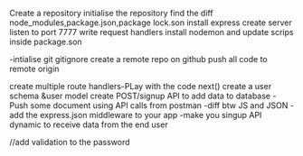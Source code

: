 Create a repository
initialise the repository
find the diff node_modules,package.json,package lock.son
install express create server
listen to port 7777
write request handlers
install nodemon and update scrips inside package.son

-intialise  git
  gitignore
  create a remote repo on github
  push all code to remote origin



  create multiple route handlers-PLay with the code
  next()
  create a user schema &user model
  create POST/signup API to add data to database
-Push some document using API calls from postman
-diff btw JS and JSON
  -add the express.json middleware to your app
  -make you singup API dynamic to receive data from the end user 

  //add validation to the password